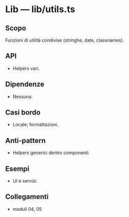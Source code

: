 # Lib — lib/utils.ts

## Scopo
Funzioni di utilità condivise (stringhe, date, classnames).

## API
- Helpers vari.

## Dipendenze
- Nessuna.

## Casi bordo
- Locale; formattazioni.

## Anti-pattern
- Helpers generici dentro componenti.

## Esempi
- UI e servizi.

## Collegamenti
- moduli 04, 05
